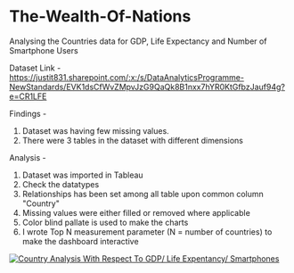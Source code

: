 # The-Wealth-Of-Nations
Analysing the Countries data for GDP, Life Expectancy and Number of Smartphone Users

Dataset Link - https://justit831.sharepoint.com/:x:/s/DataAnalyticsProgramme-NewStandards/EVK1dsCfWvZMpvJzG9QaQk8B1nxx7hYR0KtGfbzJauf94g?e=CR1LFE

Findings -

1. Dataset was having few missing values.
2. There were 3 tables in the dataset with different dimensions

Analysis - 
1. Dataset was imported in Tableau 
2. Check the datatypes
3. Relationships has been set among all table upon common column "Country"
4. Missing values were either filled or removed where applicable
5. Color blind pallate is used to make the charts
6. I wrote Top N measurement parameter (N = number of countries) to make the dashboard interactive

<div class='tableauPlaceholder' id='viz1696511447489' style='position: relative'><noscript><a href='#'><img alt='Country Analysis With Respect To GDP&#47; Life Expentancy&#47; Smartphones ' src='https:&#47;&#47;public.tableau.com&#47;static&#47;images&#47;Th&#47;TheWealthOfNations-Assignment1&#47;Dashboard-CountryAnalysis&#47;1_rss.png' style='border: none' /></a></noscript><object class='tableauViz'  style='display:none;'><param name='host_url' value='https%3A%2F%2Fpublic.tableau.com%2F' /> <param name='embed_code_version' value='3' /> <param name='site_root' value='' /><param name='name' value='TheWealthOfNations-Assignment1&#47;Dashboard-CountryAnalysis' /><param name='tabs' value='no' /><param name='toolbar' value='yes' /><param name='static_image' value='https:&#47;&#47;public.tableau.com&#47;static&#47;images&#47;Th&#47;TheWealthOfNations-Assignment1&#47;Dashboard-CountryAnalysis&#47;1.png' /> <param name='animate_transition' value='yes' /><param name='display_static_image' value='yes' /><param name='display_spinner' value='yes' /><param name='display_overlay' value='yes' /><param name='display_count' value='yes' /><param name='language' value='en-GB' /></object></div>                
